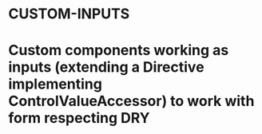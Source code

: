 # CUSTOM-INPUTS

# Custom components working as inputs (extending a Directive implementing ControlValueAccessor) to work with form respecting DRY
